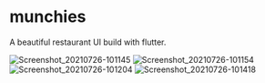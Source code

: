 # munchies

A beautiful restaurant UI build with flutter.

![Screenshot_20210726-101145](https://user-images.githubusercontent.com/88532016/128671149-d2d45851-15d9-4059-af6d-20b4f02e0095.png)
![Screenshot_20210726-101154](https://user-images.githubusercontent.com/88532016/128671184-d3289cfe-2b7a-439c-bc81-a005a545d4a2.jpg)
![Screenshot_20210726-101204](https://user-images.githubusercontent.com/88532016/128671209-8daa14ad-6571-4071-9879-844579b407c7.png)
![Screenshot_20210726-101418](https://user-images.githubusercontent.com/88532016/128671380-825ef203-4249-4c95-b2f7-63e217e49f15.png)


